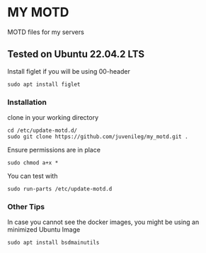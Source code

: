 # MY MOTD
 MOTD files for my servers

## Tested on Ubuntu 22.04.2 LTS

Install figlet if you will be using 00-header
```
sudo apt install figlet
```
### Installation
clone in your working directory
```
cd /etc/update-motd.d/
sudo git clone https://github.com/juvenileg/my_motd.git .
```

Ensure permissions are in place 
```
sudo chmod a+x *
```
You can test with  
```
sudo run-parts /etc/update-motd.d
```
### Other Tips

In case you cannot see the docker images, you might be using an minimized Ubuntu Image

```
sudo apt install bsdmainutils
```
